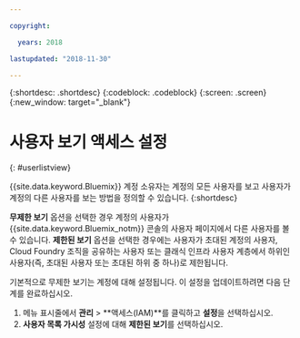 ```yaml
---

copyright:

  years: 2018

lastupdated: "2018-11-30"

---
```


{:shortdesc: .shortdesc}
{:codeblock: .codeblock}
{:screen: .screen}
{:new_window: target="_blank"}

# 사용자 보기 액세스 설정
{: #userlistview}

{{site.data.keyword.Bluemix}} 계정 소유자는 계정의 모든 사용자를 보고 사용자가 계정의 다른 사용자를 보는 방법을 정의할 수 있습니다.
{:shortdesc}

**무제한 보기** 옵션을 선택한 경우 계정의 사용자가 {{site.data.keyword.Bluemix_notm}} 콘솔의 사용자 페이지에서 다른 사용자를 볼 수 있습니다. **제한된 보기** 옵션을 선택한 경우에는 사용자가 초대된 계정의 사용자, Cloud Foundry 조직을 공유하는 사용자 또는 클래식 인프라 사용자 계층에서 하위인 사용자(즉, 초대된 사용자 또는 초대된 하위 중 하나)로 제한됩니다.

기본적으로 무제한 보기는 계정에 대해 설정됩니다. 이 설정을 업데이트하려면 다음 단계를 완료하십시오.

1. 메뉴 표시줄에서 **관리** &gt; **액세스(IAM)**를 클릭하고 **설정**을 선택하십시오.
2. **사용자 목록 가시성** 설정에 대해 **제한된 보기**를 선택하십시오.
